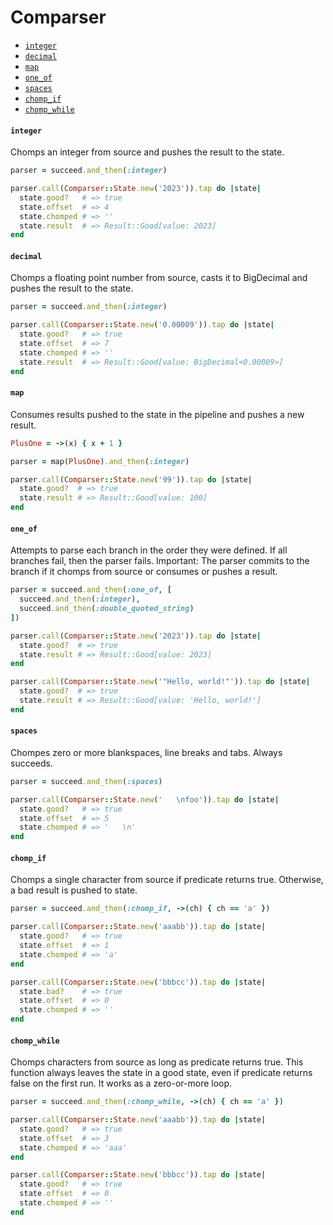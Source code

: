 # Comparser

* [`integer`](#integer)
* [`decimal`](#decimal)
* [`map`](#map)
* [`one_of`](#one_of)
* [`spaces`](#spaces)
* [`chomp_if`](#chomp_if)
* [`chomp_while`](#chomp_while)


#### `integer`

Chomps an integer from source and pushes the result to the state.

```ruby
parser = succeed.and_then(:integer)

parser.call(Comparser::State.new('2023')).tap do |state|
  state.good?   # => true
  state.offset  # => 4
  state.chomped # => ''
  state.result  # => Result::Good[value: 2023]
end
```

#### `decimal`

Chomps a floating point number from source, casts it to BigDecimal and pushes the result to the state.

```ruby
parser = succeed.and_then(:integer)

parser.call(Comparser::State.new('0.00009')).tap do |state|
  state.good?   # => true
  state.offset  # => 7
  state.chomped # => ''
  state.result  # => Result::Good[value: BigDecimal<0.00009>]
end
```

#### `map`

Consumes results pushed to the state in the pipeline and pushes a new result.

```ruby
PlusOne = ->(x) { x + 1 }

parser = map(PlusOne).and_then(:integer)

parser.call(Comparser::State.new('99')).tap do |state|
  state.good?  # => true
  state.result # => Result::Good[value: 100]
end
```

#### `one_of`

Attempts to parse each branch in the order they were defined. If all branches fail, then the parser fails.
Important: The parser commits to the branch if it chomps from source or consumes or pushes a result. 

```ruby
parser = succeed.and_then(:one_of, [
  succeed.and_then(:integer),
  succeed.and_then(:double_quoted_string)
])

parser.call(Comparser::State.new('2023')).tap do |state|
  state.good?  # => true
  state.result # => Result::Good[value: 2023]
end

parser.call(Comparser::State.new('"Hello, world!"')).tap do |state|
  state.good?  # => true
  state.result # => Result::Good[value: 'Hello, world!']
end
```

#### `spaces`

Chompes zero or more blankspaces, line breaks and tabs. Always succeeds.

```ruby
parser = succeed.and_then(:spaces)

parser.call(Comparser::State.new('   \nfoo')).tap do |state|
  state.good?   # => true
  state.offset  # => 5
  state.chomped # => '   \n'
end
```

#### `chomp_if`

Chomps a single character from source if predicate returns true. Otherwise, a bad result is pushed to state.

```ruby
parser = succeed.and_then(:chomp_if, ->(ch) { ch == 'a' })

parser.call(Comparser::State.new('aaabb')).tap do |state|
  state.good?   # => true
  state.offset  # => 1
  state.chomped # => 'a'
end

parser.call(Comparser::State.new('bbbcc')).tap do |state|
  state.bad?    # => true
  state.offset  # => 0
  state.chomped # => ''
end
```

#### `chomp_while`

Chomps characters from source as long as predicate returns true. This function always leaves the state in a good
state, even if predicate returns false on the first run. It works as a zero-or-more loop.

```ruby
parser = succeed.and_then(:chomp_while, ->(ch) { ch == 'a' })

parser.call(Comparser::State.new('aaabb')).tap do |state|
  state.good?   # => true
  state.offset  # => 3
  state.chomped # => 'aaa'
end

parser.call(Comparser::State.new('bbbcc')).tap do |state|
  state.good?   # => true
  state.offset  # => 0
  state.chomped # => ''
end
``````